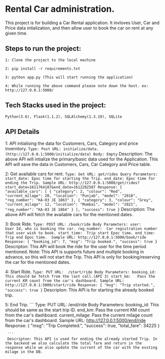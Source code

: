 
# Rental Car administration.

   This project is for building a Car Rental application. It invloves User, Car and Price data intialization, and then allow user to book the car on rent at any given time.

## Steps to run the project:
```
1: Clone the project to the local machine

2: pip install -r requirements.txt

3: python app.py (This will start running the application)

4: While running the above command please note down the host. ex: http://127.0.0.1:5000/
```

## Tech Stacks used in the project:
    Python(3.6), Flask(1.1.2), SQLAlchemy(1.3.19), SQLite

## API Details

1:  API intialising the data for Customers, Cars, Category and price inverntory.
    ```
    Type: Post
    URL: initialize/data.   (http://127.0.0.1:5000/initialize/data)
    Body: Empty
    ```
   Description: The above API will intialize the primary/basic data used for the Application. This API will save the data in Customers, Cars, Car Category and Price table.

2:  Get available cars for rent.
    ```
    Type: Get
    URL: get/rides
    Query Parameters: 
         start_date: Epoc time for starting the Trip.
         end_date: Epoc time for ending the Trip.
    Sample URL: http://127.0.0.1:5000/get/rides?start_date=1611764187&end_date=1612282587
    Response:
          {
             "available_cars": [
                 {
                     "category": 2,
                     "colour": "Red",
                     "current_milage": 20,
                     "location": "Punjab",
                     "model": "2018",
                     "reg_number": "KA-03 JE 1863"
                 },
                 {
                     "category": 3,
                     "colour": "Grey",
                     "current_milage": 12,
                     "location": "Mumbai",
                     "model": "2021",
                     "reg_number": "KA-03 JE 1864"
                 }
             ],
             "success": true
         }
    ```
    Description: The above API will fetch the available cars for the mentioned dates.
    
 3: Book Ride.
     ```
     Type: POST
     URL: /book/ride
     Body Parameters:
         user:        User Id, who is booking the car.
         reg_number:  Car registration number that user wish to book.
         start_time:  Trip start Epoc time.
         end_time:    Trip end Epoc time. 
     Sample URL: http://127.0.0.1:5000/book/ride
     Response:
              {
                "booking_id": 7,
                "msg": "Trip booked.",
                "success": true
             }
     ```
     Descripton: This API will book the ride for the user for the time period mentioned.
     Note: This API is supports future and multiple booking in advance, so this will not start the Trip. This API is only for booking/reserving the car for the mentioned dates.

4: Start Ride.
     ```
     Type: PUT
     URL:  /start/ride
     Body Parameters:
      booking_id: This should be fetch from the last call.(API 3)
      start_km:   Pass the current KM count from the car's dashboard.
     Sample URL: http://127.0.0.1:5000/start/ride
     Response:
      {
       "msg": "Trip started.",
       "success": true
      }
     ```
     Descripton: This API is for starting the already booked trip.
  
5: End Trip.
     ```
     Type: PUT
     URL: /end/ride
     Body Parameters:
      booking_id:     This should be same as the start trip ID.
      end_km:         Pass the current KM count from the car's dashboard.
      current_milage: Pass the current milage count from the car's dashboard.
     Sample URL: http://127.0.0.1:5000/end/ride
     Response:
        {
          "msg": "Trip Completed.",
          "success": true,
          "total_fare": 34225
         }
      
     ```
     Descripton: This API is used for ending the already started Trip. In the backend we also calculate the total fare and return in the response while we also update the current of the car with the exsting milage in the DB.
     
